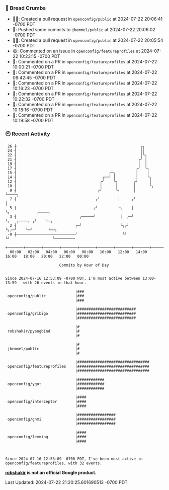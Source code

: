 ### 🍞 Bread Crumbs

 * ✍🏼: Created a pull request in `openconfig/public` at 2024-07-22 20:06:41 -0700 PDT
 * 🚢: Pushed some commits to `jbemmel/public` at 2024-07-22 20:06:02 -0700 PDT
 * ✍🏼: Created a pull request in `openconfig/public` at 2024-07-22 20:05:54 -0700 PDT
 * 😃: Commented on an issue in `openconfig/featureprofiles` at 2024-07-22 10:23:15 -0700 PDT
 * 💬: Commented on a PR in  `openconfig/featureprofiles` at 2024-07-22 10:00:21 -0700 PDT
 * 💬: Commented on a PR in  `openconfig/featureprofiles` at 2024-07-22 09:42:45 -0700 PDT
 * 💬: Commented on a PR in  `openconfig/featureprofiles` at 2024-07-22 10:16:23 -0700 PDT
 * 💬: Commented on a PR in  `openconfig/featureprofiles` at 2024-07-22 10:22:32 -0700 PDT
 * 💬: Commented on a PR in  `openconfig/featureprofiles` at 2024-07-22 10:18:16 -0700 PDT
 * 💬: Commented on a PR in  `openconfig/featureprofiles` at 2024-07-22 10:19:58 -0700 PDT

### 🕘 Recent Activity
```
 26 ┼                                                       ╭╮
 24 ┤                                                       ││
 22 ┤                                                       │╰╮
 21 ┤                                                      ╭╯ │
 19 ┤                                                      │  │
 17 ┤                                                     ╭╯  ╰╮
 15 ┤                                         ╭─╮         │    │
 14 ┤                                      ╭──╯ │         │    ╰╮
 12 ┤                                     ╭╯    ╰╮       ╭╯     │
 10 ┤                                     │      │       │      ╰╮
  9 ┤                                    ╭╯      ╰╮      │       ╰────╮
  7 ┤                                   ╭╯        │     ╭╯            │
  5 ┤                                  ╭╯         ╰╮    │             ╰╮            ╭────╮
  3 ┤                            ╭─────╯           │  ╭─╯              ╰╮   ╭────╮ ╭╯    ╰─╮
  2 ┤                          ╭─╯                 ╰╮╭╯                 ╰╮╭─╯    ╰─╯       ╰──╮
 -0 ┼──────────────────────────╯                    ╰╯                   ╰╯                   ╰─────────
    +───────+───────+───────+───────+───────+───────+───────+───────+───────+───────+───────+───────+────
  00:00   02:00   04:00   06:00   08:00   10:00   12:00   14:00   16:00   18:00   20:00   22:00   00:00   

						Commits by Hour of Day


Since 2024-07-16 12:53:09 -0700 PDT, I'm most active between 13:00-13:59 - with 26 events in that hour.

```



```
                               |###
 openconfig/public             |###
                               |###

                               |##########################
 openconfig/gribigo            |##########################
                               |##########################

                               |#
 robshakir/pyangbind           |#
                               |#

                               |#
 jbemmel/public                |#
                               |#

                               |################################
 openconfig/featureprofiles    |################################
                               |################################

                               |############
 openconfig/ygot               |############
                               |############

                               |####
 openconfig/interzeptor        |####
                               |####

                               |#################
 openconfig/gnmi               |#################
                               |#################

                               |####
 openconfig/lemming            |####
                               |####



Since 2024-07-16 12:53:09 -0700 PDT, I've been most active in openconfig/featureprofiles, with 32 events.

```
**[robshakir](mailto:robjs@google.com) is not an official Google product.**  


Last Updated: 2024-07-22 21:20:25.601690513 -0700 PDT
